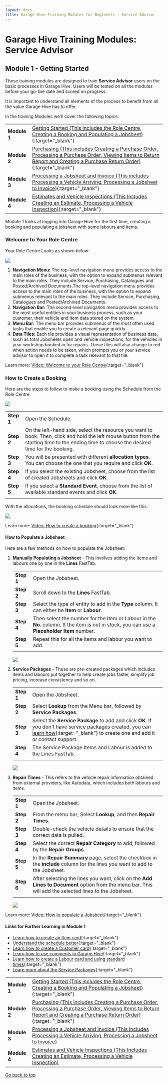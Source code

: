 ```yaml
---
layout: docs
title: Garage Hive Training Modules for Beginners - Service Advisor
--- 
```


<a name="top"></a>

# Garage Hive Training Modules: Service Advisor
## Module 1 - Getting Started
These training modules are designed to train **Service Advisor** users on the basic processes in Garage Hive. Users will be tested on all the modules before your go-live date and scored on progress. 

It is important to understand all elements of the process to benefit from all the value Garage Hive has to offer. 

In the training Modules we'll cover the following topics:

   |              |                                                                                                                                                                                                               |
   | :----------- | :------------------------------------------------------------------------------------------------------------------------------------------------------------------------------------------------------------ |
   | **Module 1** | [Getting Started (This includes the Role Centre, Creating a Booking and Populating a Jobsheet)](garagehive-training.html){:target="_blank"}                                                                   |
   | **Module 2** | [Purchasing (This includes Creating a Purchase Order, Processing a Purchase Order, Viewing Items to Return Report and Creating a Purchase Return Order)](garagehive-training-module-2.html){:target="_blank"} |
   | **Module 3** | [Processing a Jobsheet and Invoice (This includes Processing a Vehicle Arriving, Processing a Jobsheet to Invoice)](garagehive-training-module-3.html){:target="_blank"}                                      |
   | **Module 4** | [Estimates and Vehicle Inspections (This Includes Creating an Estimate, Processing a Vehicle Inspection)](garagehive-training-module-4.html){:target="_blank"}                                                |


Module 1 looks at logging into Garage Hive for the first time, creating a booking and populating a jobsheet with some labours and items. 

### Welcome to Your Role Centre
Your Role Centre Looks as shown below:

   ![](media/garagehive-training-role-centre1.png)

1. **Navigation Menu:** The top-level navigation menu provides access to the main roles of the business, with the option to expand submenus relevant to the main roles. They include Service, Purchasing, Catalogues and Posted/Archived Documents.The top-level navigation menu provides access to the main roles of the business, with the option to expand submenus relevant to the main roles. They include Service, Purchasing, Catalogues and Posted/Archived Documents.
2. **Navigation Bar:** The second-level navigation menu provides access to the most useful entities in your business process, such as your customer, their vehicle and item data stored on the system.
3. **Menu Bar:** The menu bar provides submenus of the most often used tasks that enable you to create a relevant page quickly.
4. **Data Tiles:** Each tile provides a visual representation of business data, such as total Jobsheets open and vehicle inspections, for the vehicles in your workshop booked in for repairs. These tiles will also change to red when action needs to be taken, which prompts you or your service advisor to open it to complete a task relevant to that tile. 

Learn more: [Video: Welcome to your Role Centre](https://www.youtube.com/watch?v=R_mLcdbFWdo){:target="_blank"}

### How to Create a Booking
Here are the steps to follow to make a booking using the Schedule from the Role Centre:

   ![](media/garagehive-module-create-a-booking.png)

   |            |                                                                                                                                                                                               |
   | :--------- | :-------------------------------------------------------------------------------------------------------------------------------------------------------------------------------------------- |
   | **Step 1** | Open the Schedule.                                                                                                                                                                            |
   | **Step 2** | On the left-hand side, select the resource you want to book. Then, click and hold the left mouse button from the starting time to the ending time to choose the desired time for the booking. |
   | **Step 3** | You will be presented with different **allocation types**. You can choose the one that you require and click **OK**.                                                                          |
   | **Step 4** | If you select the existing Jobsheet, choose from the list of created Jobsheets and click **OK**.                                                                                              |
   | **Step 5** | If you select a **Standard Event**, choose from the list of available standard events and click **OK**.                                                                                       |
   |            |                                                                                                                                                                                               |

With the allocations, the booking schedule should look more like this:

   ![](media/garagehive-training-create-a-booking2.png)

Learn more: [Video: How to create a booking](https://www.youtube.com/watch?v=MJqFUQyV2Tc){:target="_blank"}

#### How to Populate a Jobsheet
Here are a few methods on how to populate the Jobsheet:
1. **Manually Populating a Jobsheet** - This involves adding the items and labours one by one in the **Lines** FastTab.

   |            |                                                                                                                                              |
   | :--------- | :------------------------------------------------------------------------------------------------------------------------------------------- |
   | **Step 1** | Open the Jobsheet.                                                                                                                           |
   | **Step 2** | Scroll down to the **Lines** FastTab.                                                                                                        |
   | **Step 3** | Select the type of entity to add in the **Type** column. It can either be **Item** or **Labour**.                                            |
   | **Step 4** | Then select the number for the Item or Labour in the **No.** column. If the item is not in stock, you can use a **Placeholder Item** number. |
   | **Step 5** | Repeat this for all the items and labour you want to add.                                                                                    |
   |            |                                                                                                                                              |

   ![](media/garagehive-training-manually-populate-a-jobsheet.png)

2. **Service Packages** - These are pre-created packages which includes items and labours put together to help create jobs faster, simplify job pricing, increase consistency and so on.

   |            |                                                                                                                                                                                                                          |
   | :--------- | :----------------------------------------------------------------------------------------------------------------------------------------------------------------------------------------------------------------------- |
   | **Step 1** | Open the Jobsheet.                                                                                                                                                                                                       |
   | **Step 2** | Select **Lookup** from the Menu bar, followed by **Service Packages**.                                                                                                                                                   |
   | **Step 3** | Select the **Service Package** to add and click **OK**. If you don't have service packages created, you can [learn how](garagehive-service-packages.html){:target="_blank"} to create one and add it or contact support. |
   | **Step 4** | The Service Package Items and Labour is added to the Lines FastTab.                                                                                                                                                      |
   |            |                                                                                                                                                                                                                          |

   ![](media/garagehive-training-service-packages-populate-a-jobsheet.png)

3. **Repair Times** - This refers to the vehicle repair information obtained from external providers, like Autodata, which includes both labours and items.
   
   |            |                                                                                                                                                        |
   | :--------- | :----------------------------------------------------------------------------------------------------------------------------------------------------- |
   | **Step 1** | Open the Jobsheet.                                                                                                                                     |
   | **Step 2** | From the menu bar, Select **Lookup**, and then **Repair Times**.                                                                                       |
   | **Step 3** | Double-check the vehicle details to ensure that the correct data is pulled.                                                                            |
   | **Step 4** | Select the correct **Repair Category** to add, followed by the **Repair Groups**.                                                                      |
   | **Step 5** | In the **Repair Summary** page, select the checkbox in the **include** column for the lines you want to add to the Jobsheet.                           |
   | **Step 6** | After selecting the lines you want, click on the **Add Lines to Document** option from the menu bar. This will add the selected lines to the Jobsheet. |
   |            |                                                                                                                                                        |

   ![](media/garagehive-training-repair-times-populate-a-jobsheet.png)

Learn more: [Video: How to populate a Jobsheet](https://www.youtube.com/watch?v=ABnKqYB4f3A){:target="_blank"}


#### Links for Further Learning in Module 1

* [Learn how to create an Item card](garagehive-create-an-item-card.html){:target="_blank"}
* [Understand the schedule better](garagehive-understanding-the-schedule.html){:target="_blank"}
* [Learn how to create a Customer card](garagehive-create-a-customer-card.html){:target="_blank"}
* [Learn how to use comments in Garage Hive](garagehive-comments-extended.html){:target="_blank"}
* [Learn how to create a Labour card and using standard times](garagehive-create-a-labour-card.html){:target="_blank"}
* [Learn more about the Service Packages](garagehive-service-packages.html){:target="_blank"}


|              |                                                                                                                                                                                                               |
| :----------- | :------------------------------------------------------------------------------------------------------------------------------------------------------------------------------------------------------------ |
| **Module 1** | [Getting Started (This includes the Role Centre, Creating a Booking and Populating a Jobsheet)](garagehive-training.html){:target="_blank"}                                                                   |
| **Module 2** | [Purchasing (This includes Creating a Purchase Order, Processing a Purchase Order, Viewing Items to Return Report and Creating a Purchase Return Order)](garagehive-training-module-2.html){:target="_blank"} |
| **Module 3** | [Processing a Jobsheet and Invoice (This includes Processing a Vehicle Arriving, Processing a Jobsheet to Invoice)](garagehive-training-module-3.html)                                                        |
| **Module 4** | [Estimates and Vehicle Inspections (This Includes Creating an Estimate, Processing a Vehicle Inspection)](garagehive-training-module-4.html)                                                                  |


[Go back to top](#top)
